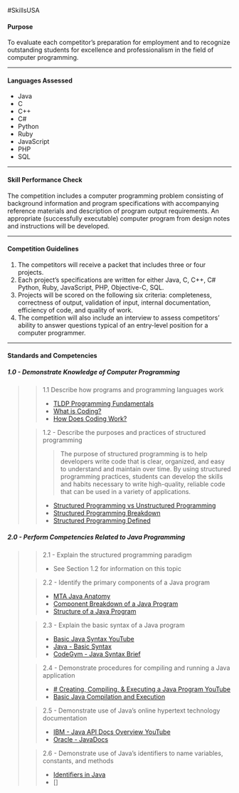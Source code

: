 #SkillsUSA
#### Purpose
To evaluate each competitor’s preparation for employment and to recognize outstanding students for excellence and professionalism in the field of computer programming.

---

#### Languages Assessed
- Java
- C
- C++
- C#
- Python
- Ruby
- JavaScript
- PHP
- SQL

---

#### Skill Performance Check
The competition includes a computer programming problem consisting of background information and program specifications with accompanying reference materials and description of program output requirements. An appropriate (successfully executable) computer program from design notes and instructions will be developed.

---

#### Competition Guidelines
1. The competitors will receive a packet that includes three or four projects. 
2. Each project’s specifications are written for either Java, C, C++, C# Python, Ruby, JavaScript, PHP, Objective-C, SQL. 
3. Projects will be scored on the following six criteria: completeness, correctness of output, validation of input, internal documentation, efficiency of code, and quality of work. 
4. The competition will also include an interview to assess competitors’ ability to answer questions typical of an entry-level position for a computer programmer.

---

#### Standards and Competencies
##### **1.0 - Demonstrate Knowledge of Computer Programming**
>> 1.1 Describe how programs and programming languages work
>> - [TLDP Programming Fundamentals](https://tldp.org/HOWTO/Unix-and-Internet-Fundamentals-HOWTO/languages.html)
>> - [What is Coding?](https://www.makeuseof.com/tag/what-is-coding/)
>> - [How Does Coding Work?](https://www.codeconquest.com/what-is-coding/how-does-coding-work/)
>
>> 1.2 - Describe the purposes and practices of structured programming
>>> The purpose of structured programming is to help developers write code that is clear, organized, and easy to understand and maintain over time. By using structured programming practices, students can develop the skills and habits necessary to write high-quality, reliable code that can be used in a variety of applications.
>> - [Structured Programming vs Unstructured Programming](https://www.techtarget.com/searchsoftwarequality/definition/structured-programming-modular-programming)
>> - [Structured Programming Breakdown](https://press.rebus.community/programmingfundamentals/chapter/structured-programming/)
>> - [Structured Programming Defined](https://www.techopedia.com/definition/16413/structured-programming)

##### **2.0 -  Perform Competencies Related to Java Programming**
>>2.1 - Explain the structured programming paradigm
>> - See Section 1.2 for information on this topic
>
>>2.2 - Identify the primary components of a Java program
>> - [MTA Java Anatomy](https://www.mta.ca/~rrosebru/oldcourse/comp1711/171102/comp1711A/Anatomy.html)
>> - [Component Breakdown of a Java Program](https://javatechonline.com/what-are-the-components-of-java-program/)
>> - [Structure of a Java Program](https://www.javatpoint.com/structure-of-java-program)
>
>>2.3 - Explain the basic syntax of a Java program
>> - [Basic Java Syntax YouTube](https://www.youtube.com/watch?v=3lOhz1F1zHA)
>> - [Java - Basic Syntax](https://www.tutorialspoint.com/java/java_basic_syntax.htm)
>> - [CodeGym - Java Syntax Brief](https://codegym.cc/groups/posts/java-syntax)
>
>>2.4 - Demonstrate procedures for compiling and running a Java application
>> - [# Creating, Compiling, & Executing a Java Program YouTube](https://www.youtube.com/watch?v=gHXzyAkbUhk)
>> - [Basic Java Compilation and Execution](https://www.tutorialspoint.com/Compilation-and-execution-of-Java-Program)
>
>>2.5 - Demonstrate use of Java’s online hypertext technology documentation
>> - [IBM - Java API Docs Overview YouTube](https://www.youtube.com/watch?v=ULEOb8wLa_k)
>> - [Oracle - JavaDocs](https://www.oracle.com/technical-resources/articles/java/javadoc-tool.html)
>
>>2.6 - Demonstrate use of Java’s identifiers to name variables, constants, and methods
>> - [Identifiers in Java](https://www.javatpoint.com/identifiers-in-java)
>> -  []